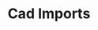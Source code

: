 ---
layout: default
title: Cad Imports
description: use python to create volumes based on geant4 solids
---